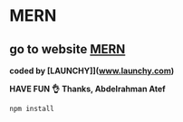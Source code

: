 # MERN

## go to website [MERN]()

<b>coded by [LAUNCHY]](www.launchy.com)</b>

**HAVE FUN 👌**
**Thanks, Abdelrahman Atef**

```
npm install
```
